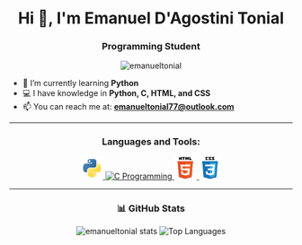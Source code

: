 <h1 align="center">Hi 👋, I'm Emanuel D'Agostini Tonial</h1>
<h3 align="center">Programming Student</h3>

<p align="center">
  <img src="https://komarev.com/ghpvc/?username=manutonial&label=Profile%20views&color=0e75b6&style=flat" alt="emanueltonial" />
</p>

- 🌱 I’m currently learning **Python**
- 💻 I have knowledge in **Python, C, HTML, and CSS**
- 📫 You can reach me at: **emanueltonial77@outlook.com**

---

<h3 align="center">Languages and Tools:</h3>
<p align="center">
  <a href="https://www.python.org/" target="_blank" rel="noreferrer">
    <img src="https://raw.githubusercontent.com/devicons/devicon/master/icons/python/python-original.svg" alt="Python" width="40" height="40"/>
  </a>
  <a href="https://icons8.com/icon/40670/c-programming" target="_blank" rel="noreferrer">
    <img src="https://img.icons8.com/color/48/c-programming.png" alt="C Programming" width="40" height="40"/>
  </a>
  <a href="https://www.w3.org/html/" target="_blank" rel="noreferrer">
    <img src="https://raw.githubusercontent.com/devicons/devicon/master/icons/html5/html5-original-wordmark.svg" alt="HTML" width="40"/>
  </a>
  <a href="https://www.w3schools.com/css/" target="_blank" rel="noreferrer">
    <img src="https://raw.githubusercontent.com/devicons/devicon/master/icons/css3/css3-original-wordmark.svg" alt="CSS" width="40""/>
  </a>
</p>

---

<h3 align="center">📊 GitHub Stats</h3>
<p align="center">
  <img src="https://github-readme-stats.vercel.app/api?username=manutonial&show_icons=true&theme=vue-dark&hide=prs,issues" alt="emanueltonial stats"height="150"/>
  <img src="https://github-readme-stats.vercel.app/api/top-langs/?username=manutonial&layout=compact&theme=vue-dark&langs_count=6" alt="Top Languages"height="150"/>
</p>
</p>

